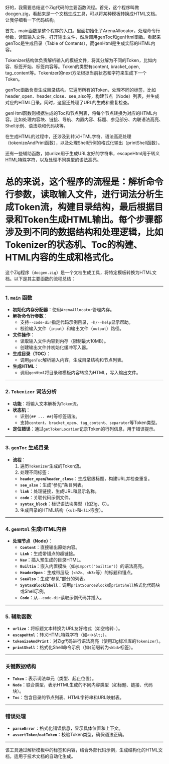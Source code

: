 好的，我需要总结这个Zig代码的主要函数流程。首先，这个程序叫做docgen.zig，看起来是一个文档生成工具，可以将某种模板转换成HTML文档。让我仔细看一下代码结构。

首先，main函数是整个程序的入口。里面初始化了ArenaAllocator，处理命令行参数，读取输入文件，打开输出文件，然后调用genToc和genHtml函数。看起来genToc是生成目录（Table of Contents），而genHtml是生成实际的HTML内容。

Tokenizer结构体负责解析输入的模板文件，将其分解为不同的Token，比如内容、标签开始、标签内容等。Token的类型有content, bracket_open, tag_content等。Tokenizer的next方法根据当前状态和字符来生成下一个Token。

genToc函数负责生成目录结构。它遍历所有的Token，处理不同的标签，比如header_open、header_close、see_also等，构建节点（Node）列表，并生成对应的HTML目录。同时，这里还处理了URL的生成和重复检查。

genHtml函数则根据生成的Toc和节点列表，将每个节点转换为对应的HTML内容。比如处理内容块、链接、导航、内置内容、标题、参见部分、内联语法高亮、Shell示例、语法块和代码块等。

在生成HTML的过程中，还涉及到转义HTML字符、语法高亮处理（tokenizeAndPrint函数），以及处理Shell示例的格式化输出（printShell函数）。

还有一些辅助函数，如urlize用于生成URL友好的字符串，escapeHtml用于转义HTML特殊字符，以及处理不同类型的语法高亮。

总的来说，这个程序的流程是：解析命令行参数，读取输入文件，进行词法分析生成Token流，构建目录结构，最后根据目录和Token生成HTML输出。每个步骤都涉及到不同的数据结构和处理逻辑，比如Tokenizer的状态机、Toc的构建、HTML内容的生成和格式化。
================================================
这个Zig程序（`docgen.zig`）是一个文档生成工具，将特定模板转换为HTML文档。以下是其主要函数的流程总结：

---

### **1. `main` 函数**
- **初始化内存分配器**：使用`ArenaAllocator`管理内存。
- **解析命令行参数**：
  - 支持`--code-dir`指定代码示例目录，`-h/--help`显示帮助。
  - 校验输入文件（`input`）和输出文件（`output`）路径。
- **文件操作**：
  - 读取输入文件内容到内存（限制最大10MB）。
  - 创建输出文件并初始化缓冲写入器。
- **生成目录（TOC）**：
  - 调用`genToc`解析输入内容，生成目录结构和节点列表。
- **生成HTML**：
  - 调用`genHtml`将目录和模板内容转换为HTML，写入输出文件。

---

### **2. `Tokenizer` 词法分析**
- **功能**：将输入文本解析为`Token`流。
- **状态机**：
  - 识别`{## ... ##}`等标签语法。
  - 支持`content`、`bracket_open`、`tag_content`、`separator`等Token类型。
- **定位错误**：通过`getTokenLocation`记录Token的行列信息，用于错误提示。

---

### **3. `genToc` 生成目录**
- **流程**：
  1. 遍历`Tokenizer`生成的Token流。
  2. 处理不同标签：
    - **`header_open`/`header_close`**：生成层级标题，构建URL并检查重复。
    - **`see_also`**：生成“参见”条目列表。
    - **`link`**：处理链接，生成URL和显示名称。
    - **`code`**：关联代码示例文件。
    - **`syntax_block`**：标记语法块类型（如Zig、C）。
  3. 生成目录的HTML结构（`<ul>`和`<li>`嵌套）。

---

### **4. `genHtml` 生成HTML内容**
- **处理节点（Node）**：
  - **`Content`**：直接输出原始内容。
  - **`Link`**：生成带锚点的超链接。
  - **`Nav`**：插入预生成的目录HTML。
  - **`Builtin`**：嵌入内置模块（如`@import("builtin")`）的语法高亮。
  - **`HeaderOpen`**：生成带层级（`<h2>`、`<h3>`等）的标题和锚点。
  - **`SeeAlso`**：生成“参见”部分的列表。
  - **`SyntaxBlock`/`Shell`**：调用`printSourceBlock`或`printShell`格式化代码块或Shell示例。
  - **`Code`**：从`--code-dir`读取示例代码并插入。

---

### **5. 辅助函数**
- **`urlize`**：将标题文本转换为URL友好格式（如空格转`-`）。
- **`escapeHtml`**：转义HTML特殊字符（如`<`→`&lt;`）。
- **`tokenizeAndPrint`**：对Zig代码进行语法高亮（使用Zig标准库的`Tokenizer`）。
- **`printShell`**：格式化Shell命令示例（如`$`前缀转为`<kbd>`标签）。

---

### **关键数据结构**
- **`Token`**：表示词法单元（类型、起止位置）。
- **`Node`**：联合类型，表示HTML生成的不同内容类型（如标题、链接、代码块）。
- **`Toc`**：包含目录的节点列表、HTML字符串和URL映射表。

---

### **错误处理**
- **`parseError`**：格式化错误信息，显示具体位置和上下文。
- **`assertToken`/`eatToken`**：校验Token类型，确保语法正确。

---

该工具通过解析模板中的标签和内容，结合外部代码示例，生成结构化的HTML文档，适用于技术文档的自动化生成。